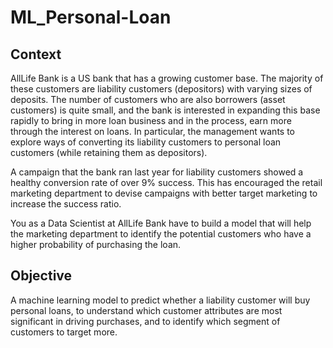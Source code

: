 # ML_Personal-Loan

## Context
AllLife Bank is a US bank that has a growing customer base. The majority of these customers are liability customers (depositors) with varying sizes of deposits. The number of customers who are also borrowers (asset customers) is quite small, and the bank is interested in expanding this base rapidly to bring in more loan business and in the process, earn more through the interest on loans. In particular, the management wants to explore ways of converting its liability customers to personal loan customers (while retaining them as depositors).

A campaign that the bank ran last year for liability customers showed a healthy conversion rate of over 9% success. This has encouraged the retail marketing department to devise campaigns with better target marketing to increase the success ratio.

You as a Data Scientist at AllLife Bank have to build a model that will help the marketing department to identify the potential customers who have a higher probability of purchasing the loan.

## Objective
A machine learning model to predict whether a liability customer will buy personal loans, to understand which customer attributes are most significant in driving purchases, and to identify which segment of customers to target more.
